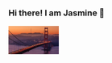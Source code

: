 ### Hi there! I am Jasmine 👋

<p><img width="100px" src="https://github.com/jasjahan/jasjahan/blob/main/SF%20Golden%20Gate.png" /></p>

<!--
**jasjahan/jasjahan** is a ✨ _special_ ✨ repository because its `README.md` (this file) appears on your GitHub profile.

Here are some ideas to get you started:

- 🔭 I’m currently working on ...
- 🌱 I’m currently learning ...
- 👯 I’m looking to collaborate on ...
- 🤔 I’m looking for help with ...
- 💬 Ask me about ...
- 📫 How to reach me: ...
- 😄 Pronouns: ...
- ⚡ Fun fact: ...
-->
